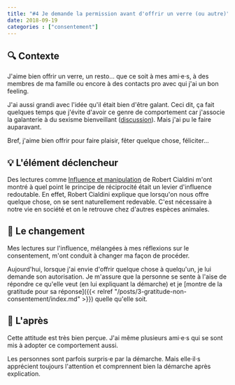 ```yaml
---
title: "#4 Je demande la permission avant d'offrir un verre (ou autre)"
date: 2018-09-19
categories : ["consentement"]
---
```


## 🔍 Contexte
J'aime bien offrir un verre, un resto... que ce soit à mes ami·e·s, à des membres de ma famille ou encore à des contacts pro avec qui j'ai un bon feeling.

J'ai aussi grandi avec l'idée qu'il était bien d'être galant. Ceci dit, ça fait quelques temps que j'évite d'avoir ce genre de comportement car j'associe la galanterie à du sexisme bienveillant ([discussion](https://forum.noschangements.fr/t/galanterie-et-sexisme/93)). Mais j'ai pu le faire auparavant.

Bref, j'aime bien offrir pour faire plaisir, fêter quelque chose, féliciter...

## 💡 L'élément déclencheur
Des lectures comme [Influence et manipulation](https://amzn.to/2OqDSg9) de Robert Cialdini m'ont montré à quel point le principe de réciprocité était un levier d'influence redoutable. En effet, Robert Cialdini explique que lorsqu'on nous offre quelque chose, on se sent naturellement redevable. C'est nécessaire à notre vie en société et on le retrouve chez d'autres espèces animales.

## 👣 Le changement
Mes lectures sur l'influence, mélangées à mes réflexions sur le consentement, m'ont conduit à changer ma façon de procéder. 

Aujourd'hui, lorsque j'ai envie d'offrir quelque chose à quelqu'un, je lui demande son autorisation. Je m'assure que la personne se sente à l'aise de répondre ce qu'elle veut (en lui expliquant la démarche) et je [montre de la gratitude pour sa réponse]({{< relref "/posts/3-gratitude-non-consentement/index.md" >}}) quelle qu'elle soit.

## 🌈 L'après
Cette attitude est très bien perçue. J'ai même plusieurs ami·e·s qui se sont mis à adopter ce comportement aussi.

Les personnes sont parfois surpris·e par la démarche. Mais elle·il·s apprécient toujours l'attention et comprennent bien la démarche après explication. 